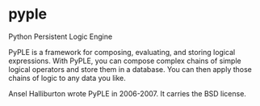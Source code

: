 pyple
=====

Python Persistent Logic Engine

PyPLE is a framework for composing, evaluating, and storing logical expressions. With PyPLE, you can compose complex chains of simple logical operators and store them in a database. You can then apply those chains of logic to any data you like.

Ansel Halliburton wrote PyPLE in 2006-2007. It carries the BSD license.